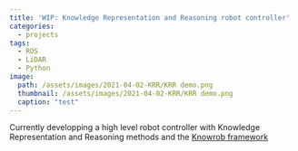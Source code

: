 ```yaml
---
title: 'WIP: Knowledge Representation and Reasoning robot controller'
categories:
  - projects
tags:
  - ROS
  - LiDAR
  - Python
image: 
  path: /assets/images/2021-04-02-KRR/KRR demo.png
  thumbnail: /assets/images/2021-04-02-KRR/KRR demo.png
  caption: "test"
---
```

 
 Currently developping a high level robot controller with Knowledge Representation and Reasoning methods and the [Knowrob framework](http://www.knowrob.org/)